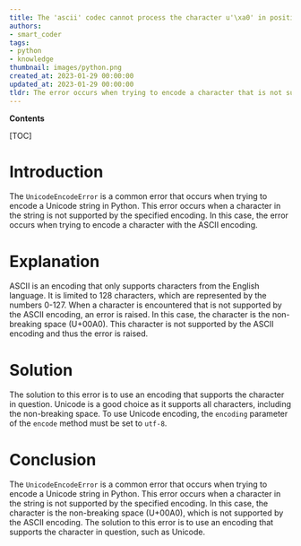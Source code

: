 ```yaml
---
title: The 'ascii' codec cannot process the character u'\xa0' in position 20 because it is not a valid character within the range of 128
authors:
- smart_coder
tags:
- python
- knowledge
thumbnail: images/python.png
created_at: 2023-01-29 00:00:00
updated_at: 2023-01-29 00:00:00
tldr: The error occurs when trying to encode a character that is not supported by the specified encoding.
---
```


**Contents**

[TOC]

# Introduction

The `UnicodeEncodeError` is a common error that occurs when trying to encode a Unicode string in Python. This error occurs when a character in the string is not supported by the specified encoding. In this case, the error occurs when trying to encode a character with the ASCII encoding.

# Explanation

ASCII is an encoding that only supports characters from the English language. It is limited to 128 characters, which are represented by the numbers 0-127. When a character is encountered that is not supported by the ASCII encoding, an error is raised. In this case, the character is the non-breaking space (U+00A0). This character is not supported by the ASCII encoding and thus the error is raised.

# Solution

The solution to this error is to use an encoding that supports the character in question. Unicode is a good choice as it supports all characters, including the non-breaking space. To use Unicode encoding, the `encoding` parameter of the `encode` method must be set to `utf-8`.

# Conclusion

The `UnicodeEncodeError` is a common error that occurs when trying to encode a Unicode string in Python. This error occurs when a character in the string is not supported by the specified encoding. In this case, the character is the non-breaking space (U+00A0), which is not supported by the ASCII encoding. The solution to this error is to use an encoding that supports the character in question, such as Unicode.
